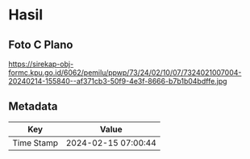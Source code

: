 # Hasil

## Foto C Plano

https://sirekap-obj-formc.kpu.go.id/6062/pemilu/ppwp/73/24/02/10/07/7324021007004-20240214-155840--af371cb3-50f9-4e3f-8666-b7b1b04bdffe.jpg


## Metadata

| Key        | Value               |
| ---------- | ------------------- |
| Time Stamp | 2024-02-15 07:00:44 |



